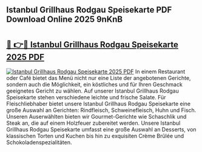 ## Istanbul Grillhaus Rodgau Speisekarte PDF Download Online 2025 9nKnB

# <h2><a href="http://gc92b8.nevu.top/?p=Istanbul+Grillhaus+Rodgau+Speisekarte">🔗 👉🔴 Istanbul Grillhaus Rodgau Speisekarte 2025 PDF</a></h2>

[![Istanbul Grillhaus Rodgau Speisekarte 2025 PDF](https://i.imgur.com/dBaPXMq.png)](http://gc92b8.nevu.top/?p=Istanbul+Grillhaus+Rodgau+Speisekarte)
In einem Restaurant oder Café bietet das Menü nicht nur eine Liste der angebotenen Gerichte, sondern auch die Möglichkeit, ein köstliches und für Ihren Geschmack geeignetes Gericht zu wählen. Auf unserer Istanbul Grillhaus Rodgau Speisekarte stehen verschiedene leichte und frische Salate. Für Fleischliebhaber bietet unsere Istanbul Grillhaus Rodgau Speisekarte eine große Auswahl an Gerichten: Rindfleisch, Schweinefleisch, Huhn und Fisch. Unseren Auserwählten bieten wir Gourmet-Gerichte wie Schaschlik und Steak an, die auf einem Holzfeuer zubereitet werden. Unsere Istanbul Grillhaus Rodgau Speisekarte umfasst eine große Auswahl an Desserts, von klassischen Torten und Kuchen bis hin zu exquisiten Crème Brûlée und Schokoladenspezialitäten.
